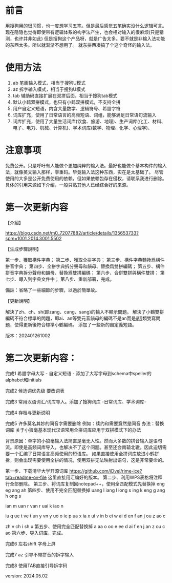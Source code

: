 # 前言
用搜狗用的很习惯，也一度想学习五笔。但是最后感觉五笔确实没什么逻辑可言。现在隐隐也觉得即使带有逻辑体系的构字法产生，也会相对输入的很麻烦(只是猜测，也许并非如此)
但是搜狗这个产品呀，就是广告太多。要不就是非输入法功能的东西太多。所以就渐渐不想用了。
就东拼西凑搞了个这个奇怪的输入法。

# 使用方法
1. ab 笔画输入模式，相当于搜狗U模式
2. az 拆字输入模式，相当于搜狗U模式
3. tab 辅助码直接扩展在双拼后面，相当于搜狗tab模式
4. 默认小鹤双拼模式，也只有小鹤双拼模式，不支持全拼
5.  用户自定义短语，内含大量数学、逻辑符号、希腊字符
6.  词库扩充，使用了日常语言的高频短语、词组，能够满足日常语句流输入
7.  词库扩充，使用了大量生活词库(饮食、旅游、地理)、生产词库(化工、材料、电子、电力、机械、计算机)、学术词库(数学、物理、化学、心理学)、

# 注意事项
免费公开。只是呼吁有人能做个更加纯粹的输入法。最好也能做个基本构件的输入法，就像英文输入那样，零重码。毕竟输入法这种东西，实在是太基础了。
尽管使用的大多是公开免费使用的依赖，但如果依赖包存在侵权，请联系我进行删除。具体的引用来源如下介绍，一般只贴其他人已经综合好的来源。

# 第一次更新内容
【介紹】

https://blog.csdn.net/m0_72077882/article/details/135653733?spm=1001.2014.3001.5502

【生成步驟說明】

第一步、獲取構件字典；
第二步、獲取全拼字典；
第三步、構件字典轉換爲構件拼音字典；
第四步、全拼字典拆分聲母和韻母、替換爲雙拼編碼；
第五步、構件拼音字典拆分聲母和韻母、替換爲雙拼編碼；
第六步、合併雙拼與構件雙拼；
第七步、導入到字典文件中；
第八步、重新部署，完成。

備註：省略了一些細節的步驟，以過於簡單故。

【更新說明】

解決了zh、ch、sh(即zang、cang、sang)的輸入不顯示問題。
解決了小鶴雙拼編碼不符合標準的問題，即ai、an等雙元音韻母的編碼不是an而是jj這類雙寫問題，使得更新後符合標準小鶴編碼。
添加了一些新的自定義短語。

版本：202401261002

# 第二次更新内容：

完成1 希腊字母大写 - 自定义短语 - 
	添加了大写字母到schema中speller的alphabet和initials

完成2 候选词优先级
	要改词表

完成3 常用汉语词汇/词库导入。添加了搜狗词库 -日常词库、学术词库-

完成4 存档与更新说明

完成5 许多莫名其妙的同音字需要删除
例如：续约和需要竟然是同音
办法：替换词库
关于小狼毫基本现代汉语常用全拼词库应用于双拼模式下的办法

背景原因：单字的小狼毫输入法简直是毫无人性。然而大多数的拼音输入是语句流。即使是高频词库导入，也解决不了这个问题。甚至还会南辕北辙。因此迫切需要一个汇编了日常语言高频使用的短语库。
如果直接使用全拼词库放进小鹤拼拆，则会出现需要使用全拼的情况，使用双拼无法映射出语句，这是非常要命的。

第一步、下载清华大学开源词库
https://github.com/iDvel/rime-ice?tab=readme-ov-file
这里直接用汇编好的版本。
第二步、利用WPS表格将注释行全部删除。
第三步、将词库复制回notepad++，使用全匹配模式先替换掉
eng	eg
ang	ah
第四步、使用不完全匹配替换掉
uang	l
iang	l
iong	s
ing	k
eng	g
ang	h
ong	s

ian	m
uan	r
van	r
uai	k
iao	n

iu	q
ue	t
ve	t
un	y
vn	y
uo	o
ie	p
ua	x
ia	x
ui	v
in	b
ei	w
ai	d
en	f
an	j
ou	z
ao	c

zh	v
ch	i
sh	u
第五步、使用完全匹配替换掉
a	aa
o	oo
e	ee
d	ai
f	en
j	an
z	ou
c	ao
第六步、导入词库，完成。



完成6 左右shift 字母上屏

完成7 az 引导不带拼音的拆字输入

完成8 使用TAB直接引导拆字码


version: 2024.05.02

